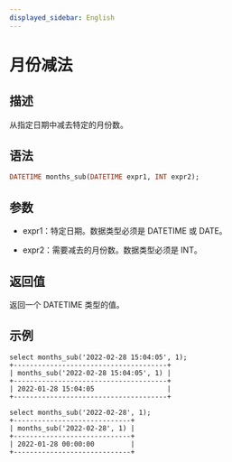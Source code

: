 ```yaml
---
displayed_sidebar: English
---
```


# 月份减法

## 描述

从指定日期中减去特定的月份数。

## 语法

```Haskell
DATETIME months_sub(DATETIME expr1, INT expr2);
```

## 参数

- expr1：特定日期。数据类型必须是 DATETIME 或 DATE。

- expr2：需要减去的月份数。数据类型必须是 INT。

## 返回值

返回一个 DATETIME 类型的值。

## 示例

```Plain
select months_sub('2022-02-28 15:04:05', 1);
+--------------------------------------+
| months_sub('2022-02-28 15:04:05', 1) |
+--------------------------------------+
| 2022-01-28 15:04:05                  |
+--------------------------------------+

select months_sub('2022-02-28', 1);
+-----------------------------+
| months_sub('2022-02-28', 1) |
+-----------------------------+
| 2022-01-28 00:00:00         |
+-----------------------------+
```
